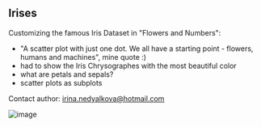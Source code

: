 ## Irises
Customizing the famous Iris Dataset in "Flowers and Numbers":
- "A scatter plot with just one dot. We all have a starting point - flowers, humans and machines", mine quote :)
- had to show the Iris Chrysographes with the most beautiful color
- what are petals and sepals?
- scatter plots as subplots

Contact author: irina.nedyalkova@hotmail.com


![image](https://github.com/user-attachments/assets/49361b27-4c89-47a8-8d58-ae7683027e53)
